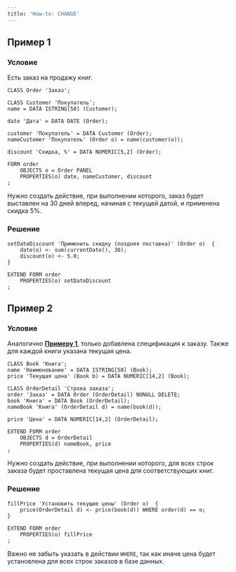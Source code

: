 ```yaml
---
title: 'How-to: CHANGE'
---
```


## Пример 1

### Условие

Есть заказ на продажу книг.

```lsf
CLASS Order 'Заказ';

CLASS Customer 'Покупатель';
name = DATA ISTRING[50] (Customer);

date 'Дата' = DATA DATE (Order);

customer 'Покупатель' = DATA Customer (Order);
nameCustomer 'Покупатель' (Order o) = name(customer(o));

discount 'Скидка, %' = DATA NUMERIC[5,2] (Order);

FORM order
    OBJECTS o = Order PANEL
    PROPERTIES(o) date, nameCustomer, discount
;
```

Нужно создать действие, при выполнении которого, заказ будет выставлен на 30 дней вперед, начиная с текущей датой, и применена скидка 5%.

### Решение

```lsf
setDateDiscount 'Применить скидку (поздняя поставка)' (Order o)  {
    date(o) <- sum(currentDate(), 30);
    discount(o) <- 5.0;
}

EXTEND FORM order
    PROPERTIES(o) setDateDiscount
;
```

## Пример 2

### Условие

Аналогично [**Примеру 1**](#пример-1), только добавлена спецификация к заказу. Также для каждой книги указана текущая цена.

```lsf
CLASS Book 'Книга';
name 'Наименование' = DATA ISTRING[50] (Book);
price 'Текущая цена' (Book b) = DATA NUMERIC[14,2] (Book);

CLASS OrderDetail 'Строка заказа';
order 'Заказ' = DATA Order (OrderDetail) NONULL DELETE;
book 'Книга' = DATA Book (OrderDetail);
nameBook 'Книга' (OrderDetail d) = name(book(d));

price 'Цена' = DATA NUMERIC[14,2] (OrderDetail);

EXTEND FORM order
    OBJECTS d = OrderDetail
    PROPERTIES(d) nameBook, price
;
```

Нужно создать действие, при выполнении которого, для всех строк заказа будет проставлена текущая цена для соответствующих книг.

### Решение

```lsf
fillPrice 'Установить текущие цены' (Order o)  {
    price(OrderDetail d) <- price(book(d)) WHERE order(d) == o;
}

EXTEND FORM order
    PROPERTIES(o) fillPrice
;
```

Важно не забыть указать в действии `WHERE`, так как иначе цена будет установлена для всех строк заказов в базе данных.
